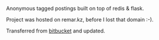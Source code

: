 Anonymous tagged postings built on top of redis & flask.

Project was hosted on remar.kz, before I lost that domain :-).

Transferred from [bitbucket](http://bitbucket.org/little_arhat/remarkz) and updated.
